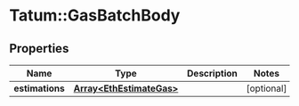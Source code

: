 # Tatum::GasBatchBody

## Properties
Name | Type | Description | Notes
------------ | ------------- | ------------- | -------------
**estimations** | [**Array&lt;EthEstimateGas&gt;**](EthEstimateGas.md) |  | [optional] 

